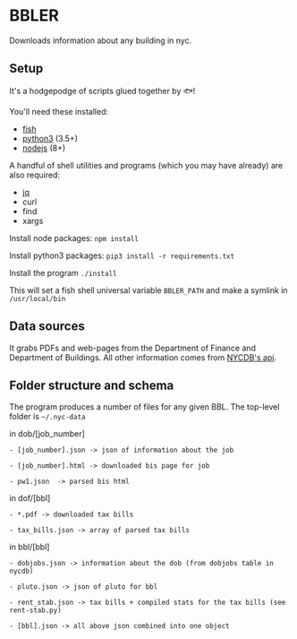 # BBLER

Downloads information about any building in nyc.

## Setup

It's a hodgepodge of scripts glued together by 🐟!

You'll need these installed:

- [fish](https://fishshell.com/)
- [python3](https://www.python.org/downloads/) (3.5+)
- [nodejs](https://nodejs.org/en/) (8+)

A handful of shell utilities and programs (which you may have already) are also required:

- [jq](https://stedolan.github.io/jq/)
- curl
- find
- xargs

Install node packages: ` npm install `

Install python3 packages: ` pip3 install -r requirements.txt `

Install the program ` ./install `

This will set a fish shell universal variable `BBLER_PATH` and make a symlink in `/usr/local/bin`

## Data sources

It grabs PDFs and web-pages from the Department of Finance and Department of Buildings. All other information comes from [NYCDB's api](https://github.com/aepornis/nyc-db).

## Folder structure and schema

The program produces a number of files for any given BBL. The top-level folder is ` ~/.nyc-data `

in dob/[job_number]

    - [job_number].json -> json of information about the job
	
    - [job_number].html -> downloaded bis page for job
	
    - pw1.json  -> parsed bis html

in dof/[bbl] 

    - *.pdf -> downloaded tax bills
	
    - tax_bills.json -> array of parsed tax bills

in bbl/[bbl] 

    - dobjobs.json -> information about the dob (from dobjobs table in nycdb)
	
    - pluto.json -> json of pluto for bbl
	
    - rent_stab.json -> tax bills + compiled stats for the tax bills (see rent-stab.py)

    - [bbl].json -> all above json combined into one object

